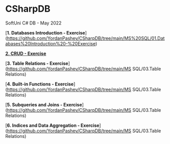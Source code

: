 # CSharpDB
SoftUni C# DB - May 2022

[**1. Databases Introduction - Exercise**] (https://github.com/YordanPashev/CSharpDB/tree/main/MS%20SQL/01.Databases%20Introduction%20-%20Exercise)

[**2. CRUD - Exercise**](https://github.com/YordanPashev/CSharpDB/tree/main/MS%20SQL/02.CRUD%20-%20Exercise)

[**3. Table Relations - Exercise**](https://github.com/YordanPashev/CSharpDB/tree/main/MS SQL/03.Table Relations)

[**4. Built-in Functions - Exercise**](https://github.com/YordanPashev/CSharpDB/tree/main/MS SQL/03.Table Relations)

[**5. Subqueries and Joins - Exercise**](https://github.com/YordanPashev/CSharpDB/tree/main/MS SQL/03.Table Relations)

[**6. Indices and Data Aggregation - Exercise**](https://github.com/YordanPashev/CSharpDB/tree/main/MS SQL/03.Table Relations)


